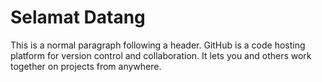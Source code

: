 # Selamat Datang

This is a normal paragraph following a header. GitHub is a code hosting platform for version control and collaboration. It lets you and others work together on projects from anywhere.

